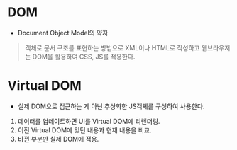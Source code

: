 # DOM
* Document Object Model의 약자
> 객체로 문서 구조를 표현하는 방법으로 XML이나 HTML로 작성하고
  웹브라우저는 DOM을 활용하여 CSS, JS를 적용한다.
  
# Virtual DOM
* 실제 DOM으로 접근하는 게 아닌 추상화한 JS객체를 구성하여 사용한다.
1. 데이터를 업데이트하면 UI를 Virtual DOM에 리렌더링.
2. 이전 Virtual DOM에 있던 내용과 현재 내용을 비교.
3. 바뀐 부분만 실제 DOM에 적용.
